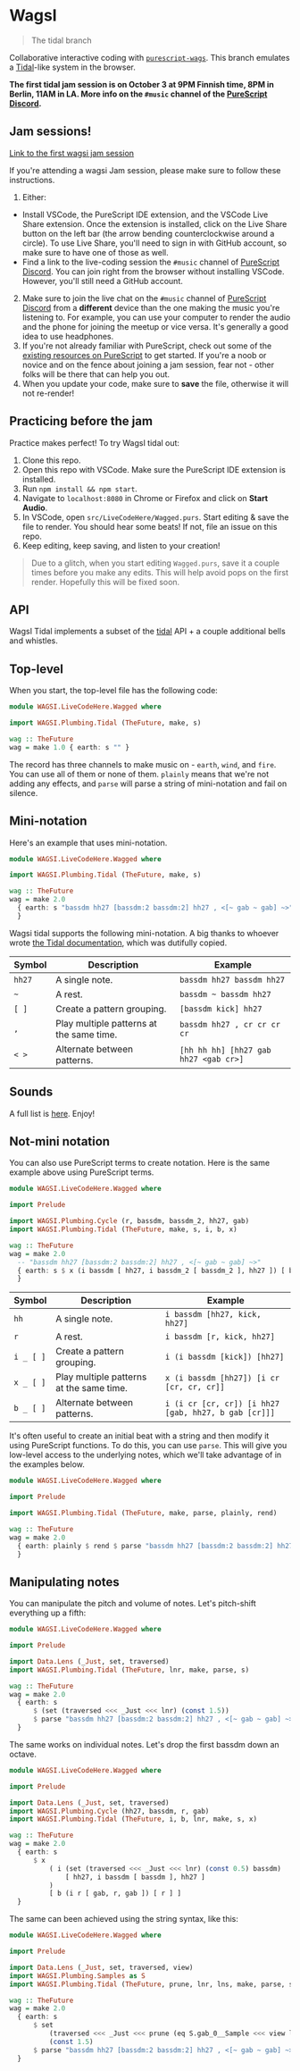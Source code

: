 # WagsI

> The tidal branch

Collaborative interactive coding with [`purescript-wags`](https://github.com/mikesol/purescript-wags). This branch emulates a [Tidal](https://tidalcycles.org/)-like system in the browser.

**The first tidal jam session is on October 3 at 9PM Finnish time, 8PM in Berlin, 11AM in LA. More info on the `#music` channel of the [PureScript Discord](https://purescript.org/chat).**

## Jam sessions!

[Link to the first wagsi jam session](https://twitter.com/stronglynormal/status/1409566300452577286)

If you're attending a wagsi Jam session, please make sure to follow these instructions.

1. Either:
  - Install VSCode, the PureScript IDE extension, and the VSCode Live Share extension. Once the extension is installed, click on the Live Share button on the left bar (the arrow bending counterclockwise around a circle). To use Live Share, you'll need to sign in with GitHub account, so make sure to have one of those as well.
  - Find a link to the live-coding session the `#music` channel of [PureScript Discord](https://purescript.org/chat). You can join right from the browser without installing VSCode. However, you'll still need a GitHub account. 
2. Make sure to join the live chat on the `#music` channel of [PureScript Discord](https://purescript.org/chat) from a **different** device than the one making the music you're listening to. For example, you can use your computer to render the audio and the phone for joining the meetup or vice versa. It's generally a good idea to use headphones.
3. If you're not already familiar with PureScript, check out some of the [existing resources on PureScript](https://leanpub.com/fp-made-easier) to get started. If you're a noob or novice and on the fence about joining a jam session, fear not - other folks will be there that can help you out.
4. When you update your code, make sure to **save** the file, otherwise it will not re-render!

## Practicing before the jam

Practice makes perfect! To try WagsI tidal out:

1. Clone this repo.
2. Open this repo with VSCode. Make sure the PureScript IDE extension is installed.
3. Run `npm install && npm start`.
4. Navigate to `localhost:8080` in Chrome or Firefox and click on **Start Audio**.
5. In VSCode, open `src/LiveCodeHere/Wagged.purs`. Start editing & save the file to render. You should hear some beats! If not, file an issue on this repo.
6. Keep editing, keep saving, and listen to your creation!

> Due to a glitch, when you start editing `Wagged.purs`, save it a couple times before you make any edits. This will help avoid pops on the first render. Hopefully this will be fixed soon.

## API

WagsI Tidal implements a subset of the [tidal](https://tidalcycles.org/) API + a couple additional bells and whistles.

## Top-level

When you start, the top-level file has the following code:

```purescript
module WAGSI.LiveCodeHere.Wagged where

import WAGSI.Plumbing.Tidal (TheFuture, make, s)

wag :: TheFuture
wag = make 1.0 { earth: s "" }
```

The record has three channels to make music on - `earth`, `wind`, and `fire`. You can use all of them or none of them. `plainly` means that we're not adding any effects, and `parse` will parse a string of mini-notation and fail on silence.

## Mini-notation

Here's an example that uses mini-notation.

```purescript
module WAGSI.LiveCodeHere.Wagged where

import WAGSI.Plumbing.Tidal (TheFuture, make, s)

wag :: TheFuture
wag = make 2.0
  { earth: s "bassdm hh27 [bassdm:2 bassdm:2] hh27 , <[~ gab ~ gab] ~>"
  }
```

Wagsi tidal supports the following mini-notation. A big thanks to whoever wrote [the Tidal documentation](http://tidalcycles.org/docs/reference/mini_notation/), which was dutifully copied.

| Symbol | Description                              | Example                               |
|--------|------------------------------------------|---------------------------------------|
| `hh27` | A single note.                           | `bassdm hh27 bassdm hh27`             |
| `~`    | A rest.                                  | `bassdm ~ bassdm hh27`                |
| `[ ]`  | Create a pattern grouping.               | `[bassdm kick] hh27`                  |
| `,`    | Play multiple patterns at the same time. | `bassdm hh27 , cr cr cr cr`           |
| `< >`  | Alternate between patterns.              | `[hh hh hh] [hh27 gab hh27 <gab cr>]` |

## Sounds

A full list is [here](./SOUNDS.md). Enjoy!

## Not-mini notation

You can also use PureScript terms to create notation. Here is the same example above using PureScript terms.

```purescript
module WAGSI.LiveCodeHere.Wagged where

import Prelude

import WAGSI.Plumbing.Cycle (r, bassdm, bassdm_2, hh27, gab)
import WAGSI.Plumbing.Tidal (TheFuture, make, s, i, b, x)

wag :: TheFuture
wag = make 2.0
  -- "bassdm hh27 [bassdm:2 bassdm:2] hh27 , <[~ gab ~ gab] ~>"
  { earth: s $ x (i bassdm [ hh27, i bassdm_2 [ bassdm_2 ], hh27 ]) [ b (i r [ gab, r, gab ]) [ r ] ]
  }
```

| Symbol     | Description                              | Example                                              |
|------------|------------------------------------------|------------------------------------------------------|
| `hh`       | A single note.                           | `i bassdm [hh27, kick, hh27]`                        |
| `r`        | A rest.                                  | `i bassdm [r, kick, hh27]`                           |
| `i _ [ ]`  | Create a pattern grouping.               | `i (i bassdm [kick]) [hh27]`                         |
| `x _ [ ]`  | Play multiple patterns at the same time. | `x (i bassdm [hh27]) [i cr [cr, cr, cr]]`            |
| `b _ [ ]`  | Alternate between patterns.              | `i (i cr [cr, cr]) [i hh27 [gab, hh27, b gab [cr]]]` |

It's often useful to create an initial beat with a string and then modify it using PureScript functions. To do this, you can use `parse`. This will give you low-level access to the underlying notes, which we'll take advantage of in the examples below.

```purescript
module WAGSI.LiveCodeHere.Wagged where

import Prelude

import WAGSI.Plumbing.Tidal (TheFuture, make, parse, plainly, rend)

wag :: TheFuture
wag = make 2.0
  { earth: plainly $ rend $ parse "bassdm hh27 [bassdm:2 bassdm:2] hh27 , <[~ gab ~ gab] ~>"
  }
```

## Manipulating notes

You can manipulate the pitch and volume of notes. Let's pitch-shift everything up a fifth:

```purescript
module WAGSI.LiveCodeHere.Wagged where

import Prelude

import Data.Lens (_Just, set, traversed)
import WAGSI.Plumbing.Tidal (TheFuture, lnr, make, parse, s)

wag :: TheFuture
wag = make 2.0
  { earth: s
      $ (set (traversed <<< _Just <<< lnr) (const 1.5))
      $ parse "bassdm hh27 [bassdm:2 bassdm:2] hh27 , <[~ gab ~ gab] ~>"
  }
```

The same works on individual notes. Let's drop the first bassdm down an octave.

```purescript
module WAGSI.LiveCodeHere.Wagged where

import Prelude

import Data.Lens (_Just, set, traversed)
import WAGSI.Plumbing.Cycle (hh27, bassdm, r, gab)
import WAGSI.Plumbing.Tidal (TheFuture, i, b, lnr, make, s, x)

wag :: TheFuture
wag = make 2.0
  { earth: s
      $ x
          ( i (set (traversed <<< _Just <<< lnr) (const 0.5) bassdm)
              [ hh27, i bassdm [ bassdm ], hh27 ]
          )
          [ b (i r [ gab, r, gab ]) [ r ] ]
  }
```

The same can been achieved using the string syntax, like this:

```purescript
module WAGSI.LiveCodeHere.Wagged where

import Prelude

import Data.Lens (_Just, set, traversed, view)
import WAGSI.Plumbing.Samples as S
import WAGSI.Plumbing.Tidal (TheFuture, prune, lnr, lns, make, parse, s)

wag :: TheFuture
wag = make 2.0
  { earth: s
      $ set
          (traversed <<< _Just <<< prune (eq S.gab_0__Sample <<< view lns) <<< lnr)
          (const 1.5)
      $ parse "bassdm hh27 [bassdm:2 bassdm:2] hh27 , <[~ gab ~ gab] ~>"
  }
```
